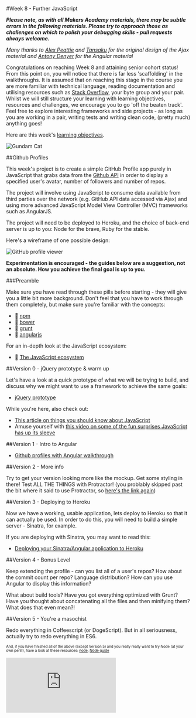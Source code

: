 #Week 8 - Further JavaScript

***Please note, as with all Makers Academy materials, there may be subtle errors in the following materials.  Please try to approach those as challenges on which to polish your debugging skills - pull requests always welcome.***

*Many thanks to [Alex Peattie](https://github.com/alexpeattie) and [Tansaku](https://github.com/tansaku) for the original design of the Ajax material and [Antony Denyer](https://github.com/antonydenyer) for the Angular material*

Congratulations on reaching Week 8 and attaining senior cohort status! From this point on, you will notice that there is far less 'scaffolding' in the walkthroughs. It is assumed that on reaching this stage in the course you are more familiar with technical language, reading documentation and utilising resources such as [Stack Overflow](http://stackoverflow.com/), your byte group and your pair. Whilst we will still structure your learning with learning objectives, resources and challenges, we encourage you to go 'off the beaten track'. Feel free to explore interesting frameworks and side projects - as long as you are working in a pair, writing tests and writing clean code, (pretty much) anything goes!

Here are this week's [learning objectives](https://github.com/makersacademy/course/blob/master/further_javascript/learning_objectives.md).

![Gundam Cat](https://developer.github.com/images/gundamcat.png)

##Github Profiles

This week's project is to create a simple GitHub Profile app purely in JavaScript that grabs data from the [Github API](https://developer.github.com/v3/) in order to display a specified user's avatar, number of followers and number of repos.

The project will involve using JavaScript to consume data available from third parties over the network (e.g. GitHub API data accessed via Ajax) and using more advanced JavaScript Model View Controller (MVC) frameworks such as AngularJS.

The project will need to be deployed to Heroku, and the choice of back-end server is up to you: Node for the brave, Ruby for the stable.

Here's a wireframe of one possible design:

![GitHub profile viewer](https://makersacademy.mybalsamiq.com/mockups/2895691.png?key=afabb09aef2901a2732515ae4349c1ec0458294b)

**Experimentation is encouraged - the guides below are a suggestion, not an absolute. How you achieve the final goal is up to you.**

###Preamble

Make sure you have read through these pills before starting - they will give you a little bit more background. Don't feel that you have to work through them completely, but make sure you're familiar with the concepts:

* :pill: [npm](https://github.com/makersacademy/course/blob/master/pills/npm.md)
* :pill: [bower](https://github.com/makersacademy/course/blob/master/pills/bower.md)
* :pill: [grunt](https://github.com/makersacademy/course/blob/master/pills/grunt.md)
* :pill: [angularjs](https://github.com/makersacademy/course/blob/master/pills/angularjs.md)

For an in-depth look at the JavaScript ecosystem:
* :pill: [The JavaScript ecosystem](https://github.com/makersacademy/course/blob/master/pills/javascript_ecosystem.md)

##Version 0 - jQuery prototype & warm up

Let's have a look at a quick prototype of what we will be trying to build, and discuss why we might want to use a framework to achieve the same goals:

* [jQuery prototype](https://github.com/makersacademy/course/blob/master/further_javascript/jQuery.md)

While you're here, also check out:
* [This article on things you should know about JavaScript](http://skim.la/2012/02/06/things-you-should-know-about-javascript/)
* Amuse yourself with [this video on some of the fun surprises JavaScript has up its sleeve](https://www.destroyallsoftware.com/talks/wat)

##Version 1 - Intro to Angular

* [Github profiles with Angular walkthrough](https://github.com/makersacademy/course/blob/master/further_javascript/angularjs.md)  

##Version 2 - More info

Try to get your version looking more like the mockup. Get some styling in there! Test ALL THE THINGS with Protractor! (you problably skipped past the bit where it said to use Protractor, so [here's the link again](/further_javascript/protractor.md))

##Version 3 - Deploying to Heroku

Now we have a working, usable application, lets deploy to Heroku so that it can actually be used. In order to do this, you will need to build a simple server - Sinatra, for example.

If you are deploying with Sinatra, you may want to read this:

* [Deploying your Sinatra/Angular application to Heroku](https://github.com/makersacademy/course/blob/master/pills/deploying_angular_sinatra.md)



##Version 4 - Bonus Level

Keep extending the profile - can you list all of a user's repos? How about the commit count per repo? Language distribution? How can you use Angular to display this information?

What about build tools? Have you got everything optimized with Grunt? Have you thought about concatenating all the files and then minifying them? What does that even mean?!

##Version 5 - You're a masochist

Redo everything in Coffeescript (or DogeScript). But in all seriousness, actually try to redo everything in ES6.

<sup><sub>And, if you have finished all of the above (except Version 5) and you really really want to try Node (at your own peril!), have a look at these resources: [node](https://github.com/makersacademy/course/blob/master/pills/node.md), [Node guide](https://github.com/makersacademy/course/blob/master/node_guide.md)</sub></sup>


![Tracking pixel](https://githubanalytics.herokuapp.com/course/further_javascript/deprecated/further_javascript.md)
